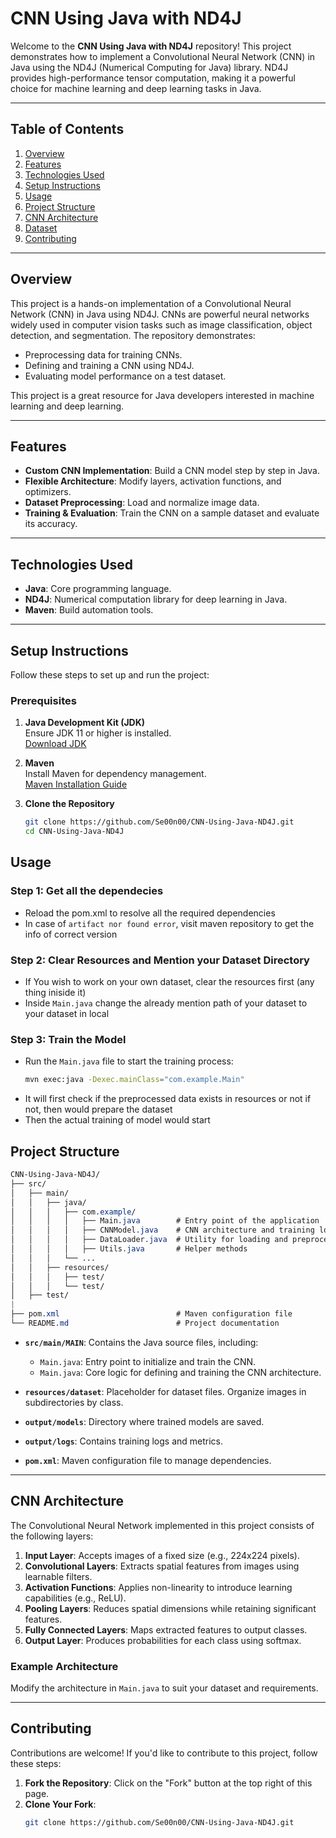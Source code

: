 # **CNN Using Java with ND4J**

Welcome to the **CNN Using Java with ND4J** repository! This project demonstrates how to implement a Convolutional Neural Network (CNN) in Java using the ND4J (Numerical Computing for Java) library. ND4J provides high-performance tensor computation, making it a powerful choice for machine learning and deep learning tasks in Java.

---

## **Table of Contents**

1. [Overview](#overview)  
2. [Features](#features)  
3. [Technologies Used](#technologies-used)  
4. [Setup Instructions](#setup-instructions)  
5. [Usage](#usage)  
6. [Project Structure](#project-structure)  
7. [CNN Architecture](#cnn-architecture)  
8. [Dataset](#dataset) 
9. [Contributing](#contributing)  

---

## **Overview**

This project is a hands-on implementation of a Convolutional Neural Network (CNN) in Java using ND4J. CNNs are powerful neural networks widely used in computer vision tasks such as image classification, object detection, and segmentation. The repository demonstrates:

- Preprocessing data for training CNNs.
- Defining and training a CNN using ND4J.
- Evaluating model performance on a test dataset.

This project is a great resource for Java developers interested in machine learning and deep learning.

---

## **Features**

- **Custom CNN Implementation**: Build a CNN model step by step in Java.
- **Flexible Architecture**: Modify layers, activation functions, and optimizers.
- **Dataset Preprocessing**: Load and normalize image data.
- **Training & Evaluation**: Train the CNN on a sample dataset and evaluate its accuracy.

---

## **Technologies Used**

- **Java**: Core programming language.
- **ND4J**: Numerical computation library for deep learning in Java.
- **Maven**: Build automation tools.

---

## **Setup Instructions**

Follow these steps to set up and run the project:

### **Prerequisites**

1. **Java Development Kit (JDK)**  
   Ensure JDK 11 or higher is installed.  
   [Download JDK](https://www.oracle.com/java/technologies/javase-jdk11-downloads.html)

2. **Maven**  
   Install Maven for dependency management.  
   [Maven Installation Guide](https://maven.apache.org/install.html)

3. **Clone the Repository**  
   ```bash
   git clone https://github.com/Se00n00/CNN-Using-Java-ND4J.git
   cd CNN-Using-Java-ND4J
## **Usage**

### **Step 1: Get all the dependecies**
- Reload the pom.xml to resolve all the required dependencies
- In case of `artifact nor found error`, visit maven repository to get the info of correct version

### **Step 2: Clear Resources and Mention your Dataset Directory**
- If You wish to work on your own dataset, clear the resources first (any thing iniside it)
- Inside `Main.java` change the already mention path of your dataset to your dataset in local

### **Step 3: Train the Model**
- Run the `Main.java` file to start the training process:
  ```bash
  mvn exec:java -Dexec.mainClass="com.example.Main"
- It will first check if the preprocessed data exists in resources or not if not, then would prepare the dataset
- Then the actual training of model would start

## **Project Structure**

 ```CSS
 CNN-Using-Java-ND4J/
 ├── src/
 │   ├── main/
 │   │   ├── java/
 │   │   │   ├── com.example/
 │   │   │   │   ├── Main.java        # Entry point of the application
 │   │   │   │   ├── CNNModel.java    # CNN architecture and training logic
 │   │   │   │   ├── DataLoader.java  # Utility for loading and preprocessing data
 │   │   │   │   ├── Utils.java       # Helper methods
 │   │   │   └── ...
 │   │   ├── resources/
 │   │   │   ├── test/
 │   │   │   └── test/
 │   ├── test/
 |
 ├── pom.xml                          # Maven configuration file
 └── README.md                        # Project documentation
```
- **`src/main/MAIN`**: Contains the Java source files, including:
  - `Main.java`: Entry point to initialize and train the CNN.
  - `Main.java`: Core logic for defining and training the CNN architecture.

- **`resources/dataset`**: Placeholder for dataset files. Organize images in subdirectories by class.

- **`output/models`**: Directory where trained models are saved.

- **`output/logs`**: Contains training logs and metrics.

- **`pom.xml`**: Maven configuration file to manage dependencies.

---

## **CNN Architecture**

The Convolutional Neural Network implemented in this project consists of the following layers:

1. **Input Layer**: Accepts images of a fixed size (e.g., 224x224 pixels).
2. **Convolutional Layers**: Extracts spatial features from images using learnable filters.
3. **Activation Functions**: Applies non-linearity to introduce learning capabilities (e.g., ReLU).
4. **Pooling Layers**: Reduces spatial dimensions while retaining significant features.
5. **Fully Connected Layers**: Maps extracted features to output classes.
6. **Output Layer**: Produces probabilities for each class using softmax.

### **Example Architecture**

Modify the architecture in `Main.java` to suit your dataset and requirements.

---

## **Contributing**

Contributions are welcome! If you'd like to contribute to this project, follow these steps:

1. **Fork the Repository**: Click on the "Fork" button at the top right of this page.
2. **Clone Your Fork**:
   ```bash
   git clone https://github.com/Se00n00/CNN-Using-Java-ND4J.git
